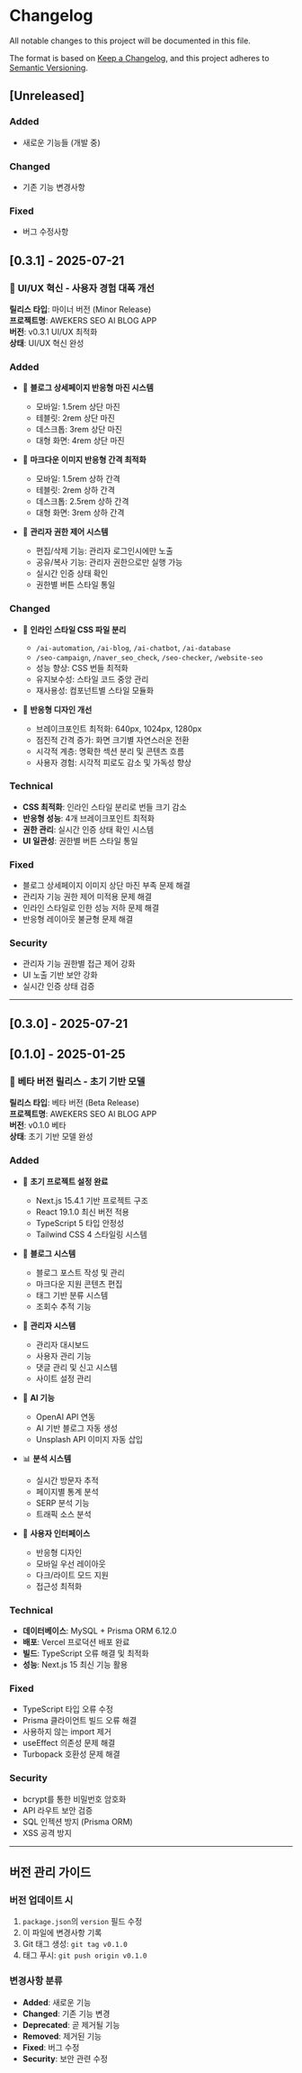# Changelog

All notable changes to this project will be documented in this file.

The format is based on [Keep a Changelog](https://keepachangelog.com/en/1.0.0/),
and this project adheres to [Semantic Versioning](https://semver.org/spec/v2.0.0.html).

## [Unreleased]

### Added
- 새로운 기능들 (개발 중)

### Changed
- 기존 기능 변경사항

### Fixed
- 버그 수정사항

## [0.3.1] - 2025-07-21

### 🎨 **UI/UX 혁신 - 사용자 경험 대폭 개선**

**릴리스 타입**: 마이너 버전 (Minor Release)  
**프로젝트명**: AWEKERS SEO AI BLOG APP  
**버전**: v0.3.1 UI/UX 최적화  
**상태**: UI/UX 혁신 완성

### Added
- 🎨 **블로그 상세페이지 반응형 마진 시스템**
  - 모바일: 1.5rem 상단 마진
  - 테블릿: 2rem 상단 마진
  - 데스크톱: 3rem 상단 마진
  - 대형 화면: 4rem 상단 마진

- 📱 **마크다운 이미지 반응형 간격 최적화**
  - 모바일: 1.5rem 상하 간격
  - 테블릿: 2rem 상하 간격
  - 데스크톱: 2.5rem 상하 간격
  - 대형 화면: 3rem 상하 간격

- 🔐 **관리자 권한 제어 시스템**
  - 편집/삭제 기능: 관리자 로그인시에만 노출
  - 공유/복사 기능: 관리자 권한으로만 실행 가능
  - 실시간 인증 상태 확인
  - 권한별 버튼 스타일 통일

### Changed
- 📱 **인라인 스타일 CSS 파일 분리**
  - `/ai-automation`, `/ai-blog`, `/ai-chatbot`, `/ai-database`
  - `/seo-campaign`, `/naver_seo_check`, `/seo-checker`, `/website-seo`
  - 성능 향상: CSS 번들 최적화
  - 유지보수성: 스타일 코드 중앙 관리
  - 재사용성: 컴포넌트별 스타일 모듈화

- 🎯 **반응형 디자인 개선**
  - 브레이크포인트 최적화: 640px, 1024px, 1280px
  - 점진적 간격 증가: 화면 크기별 자연스러운 전환
  - 시각적 계층: 명확한 섹션 분리 및 콘텐츠 흐름
  - 사용자 경험: 시각적 피로도 감소 및 가독성 향상

### Technical
- **CSS 최적화**: 인라인 스타일 분리로 번들 크기 감소
- **반응형 성능**: 4개 브레이크포인트 최적화
- **권한 관리**: 실시간 인증 상태 확인 시스템
- **UI 일관성**: 권한별 버튼 스타일 통일

### Fixed
- 블로그 상세페이지 이미지 상단 마진 부족 문제 해결
- 관리자 기능 권한 제어 미적용 문제 해결
- 인라인 스타일로 인한 성능 저하 문제 해결
- 반응형 레이아웃 불균형 문제 해결

### Security
- 관리자 기능 권한별 접근 제어 강화
- UI 노출 기반 보안 강화
- 실시간 인증 상태 검증

---

## [0.3.0] - 2025-07-21

## [0.1.0] - 2025-01-25

### 🎯 **베타 버전 릴리스 - 초기 기반 모델**

**릴리스 타입**: 베타 버전 (Beta Release)  
**프로젝트명**: AWEKERS SEO AI BLOG APP  
**버전**: v0.1.0 베타  
**상태**: 초기 기반 모델 완성

### Added
- 🚀 **초기 프로젝트 설정 완료**
  - Next.js 15.4.1 기반 프로젝트 구조
  - React 19.1.0 최신 버전 적용
  - TypeScript 5 타입 안정성
  - Tailwind CSS 4 스타일링 시스템

- 📝 **블로그 시스템**
  - 블로그 포스트 작성 및 관리
  - 마크다운 지원 콘텐츠 편집
  - 태그 기반 분류 시스템
  - 조회수 추적 기능

- 🔐 **관리자 시스템**
  - 관리자 대시보드
  - 사용자 관리 기능
  - 댓글 관리 및 신고 시스템
  - 사이트 설정 관리

- 🤖 **AI 기능**
  - OpenAI API 연동
  - AI 기반 블로그 자동 생성
  - Unsplash API 이미지 자동 삽입

- 📊 **분석 시스템**
  - 실시간 방문자 추적
  - 페이지별 통계 분석
  - SERP 분석 기능
  - 트래픽 소스 분석

- 🎨 **사용자 인터페이스**
  - 반응형 디자인
  - 모바일 우선 레이아웃
  - 다크/라이트 모드 지원
  - 접근성 최적화

### Technical
- **데이터베이스**: MySQL + Prisma ORM 6.12.0
- **배포**: Vercel 프로덕션 배포 완료
- **빌드**: TypeScript 오류 해결 및 최적화
- **성능**: Next.js 15 최신 기능 활용

### Fixed
- TypeScript 타입 오류 수정
- Prisma 클라이언트 빌드 오류 해결
- 사용하지 않는 import 제거
- useEffect 의존성 문제 해결
- Turbopack 호환성 문제 해결

### Security
- bcrypt를 통한 비밀번호 암호화
- API 라우트 보안 검증
- SQL 인젝션 방지 (Prisma ORM)
- XSS 공격 방지

---

## 버전 관리 가이드

### 버전 업데이트 시
1. `package.json`의 `version` 필드 수정
2. 이 파일에 변경사항 기록
3. Git 태그 생성: `git tag v0.1.0`
4. 태그 푸시: `git push origin v0.1.0`

### 변경사항 분류
- **Added**: 새로운 기능
- **Changed**: 기존 기능 변경
- **Deprecated**: 곧 제거될 기능
- **Removed**: 제거된 기능
- **Fixed**: 버그 수정
- **Security**: 보안 관련 수정 
